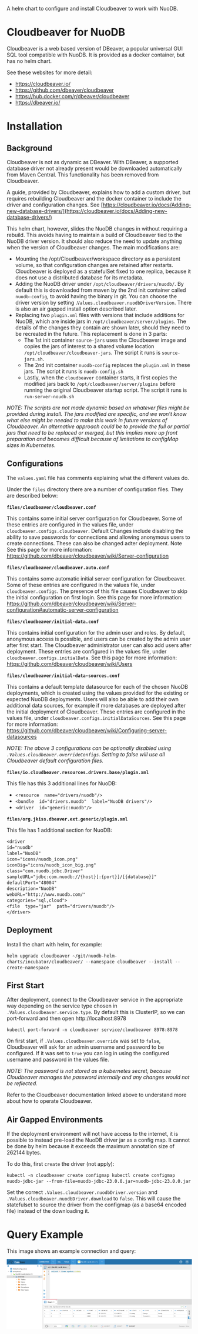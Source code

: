 A helm chart to configure and install Cloudbeaver to work with NuoDB.


# Cloudbeaver for NuoDB

Cloudbeaver is a web based version of DBeaver, a popular universal GUI SQL tool compatible with NuoDB.  It is provided as a docker container, but has no helm chart.

See these websites for more detail:
 - https://cloudbeaver.io/
 - https://github.com/dbeaver/cloudbeaver
 - https://hub.docker.com/r/dbeaver/cloudbeaver
 - https://dbeaver.io/


# Installation

## Background
Cloudbeaver is not as dynamic as DBeaver.  With DBeaver, a supported database driver not already present would be downloaded automatically from Maven Central.  This functionality has been removed from Cloudbeaver.

A guide, provided by Cloudbeaver, explains how to add a custom driver, but requires rebuilding Cloudbeaver and the docker container to include the driver and configuration changes. See [https://cloudbeaver.io/docs/Adding-new-database-drivers/](https://cloudbeaver.io/docs/Adding-new-database-drivers/)

This helm chart, however, slides the NuoDB changes in without requiring a rebuild.  This avoids having to maintain a build of Cloudbeaver tied to the NuoDB driver version.  It should also reduce the need to update anything when the version of Cloudbeaver changes.   The main modifications are:

 - Mounting the /opt/Cloudbeaver/workspace directory as a persistent volume, so that configuration changes are retained after restarts.  Cloudbeaver is deployed as a statefulSet fixed to one replica, because it does not use a distributed database for its metadata.
 - Adding the NuoDB driver under `/opt/cloudbeaver/drivers/nuodb/`.  By default this is downloaded from maven by the 2nd init container called `nuodb-config`, to avoid having the binary in git.  You can choose the driver version by setting .`Values.cloudbeaver.nuodbDriverVersion`.  There is also an air gapped install option described later.
 - Replacing two `plugin.xml` files with versions that include additions for NuoDB, which are inside jars in `/opt/cloudbeaver/server/plugins`.  The details of the changes they contain are shown later, should they need to be recreated in the future.  This replacement is done in 3 parts:
	 - The 1st init container `source-jars` uses the Cloudbeaver image and copies the jars of interest to a shared volume location `/opt/cloudbeaver/cloudbeaver-jars`.    The script it runs is `source-jars.sh`.
	 - The 2nd init container `nuodb-config` replaces the `plugin.xml` in these jars.  The script it runs is `nuodb-config.sh`
	 - Lastly, when the `cloudbeaver` container starts, it first copies the modified jars back to `/opt/cloudbeaver/server/plugins` before running the original Cloudbeaver startup script.  The script it runs is `run-server-noudb.sh`

*NOTE: The scripts are not made dynamic based on whatever files might be provided during install.  The jars modified are specific, and we won't know what else might be needed to make this work in future versions of Cloudbeaver.  An alternative approach could be to provide the full or partial jars that need to be replaced or merged, but this implies more up front preparation and becomes difficult because of limitations to configMap sizes in Kubernetes.*


## Configurations
The `values.yaml` file has comments explaining what the different values do.

Under the `files` directory there are a number of configuration files.  They are described below:


**`files/cloudbeaver/cloudbeaver.conf`**

This contains some initial server configuration for Cloudbeaver.  Some of these entries are configured in the values file, under `cloudbeaver.configs.cloudbeaver`.  Default Changes include disabling the ability to save passwords for connections and allowing anonymous users to create connections.  These can also be changed adter deployment.  Note See this page for more information: https://github.com/dbeaver/cloudbeaver/wiki/Server-configuration


**`files/cloudbeaver/cloudbeaver.auto.conf`**

This contains some automatic initial server configuration for Cloudbeaver.  Some of these entries are configured in the values file, under `cloudbeaver.configs`.   The presence of this file causes  Cloudbeaver to skip the initial configuration on first login.  See this page for more information: https://github.com/dbeaver/cloudbeaver/wiki/Server-configuration#automatic-server-configuration


**`files/cloudbeaver/initial-data.conf`**

This contains initial configuration for the admin user and roles.  By default, anonymous access is possible, and users can be created by the admin user after first start.  The Cloudbeaver administrator user can also add users after deployment.  These entries are configured in the values file, under `cloudbeaver.configs.initialData`.  See this page for more information: https://github.com/dbeaver/cloudbeaver/wiki/Users


**`files/cloudbeaver/initial-data-sources.conf`**

This contains a default template datasource for each of the chosen NuoDB deployments, which is created using the values provided for the existing or expected NuoDB deployments.  Users will also be able to add their own additional data sources, for example if more databases are deployed after the initial deployment of Cloudbeaver.  These entries are configured in the values file, under `cloudbeaver.configs.initialDataSources`.  See this page for more information: https://github.com/dbeaver/cloudbeaver/wiki/Configuring-server-datasources

*NOTE: The above 3 configurations can be optionally disabled using `.Values.cloudbeaver.overrideConfigs`.  Setting to false will use all Cloudbeaver default configuration files.*


**`files/io.cloudbeaver.resources.drivers.base/plugin.xml`**

This file has this 3 additional lines for NuoDB:

 - `<resource  name="drivers/nuodb"/>`
 - `<bundle  id="drivers.nuodb"  label="NuoDB drivers"/>`
 - `<driver  id="generic:nuodb"/>`

**`files/org.jkiss.dbeaver.ext.generic/plugin.xml`**

This file has 1 additional section for NuoDB:

    <driver
    id="nuodb"
    label="NuoDB"
    icon="icons/nuodb_icon.png"
    iconBig="icons/nuodb_icon_big.png"
    class="com.nuodb.jdbc.Driver"
    sampleURL="jdbc:com.nuodb://{host}[:{port}]/[{database}]"
    defaultPort="48004"
    description="NuoDB"
    webURL="http://www.nuodb.com/"
    categories="sql,cloud">
    <file  type="jar"  path="drivers/nuodb"/>
    </driver>


## Deployment
Install the chart with helm, for example:

    helm upgrade cloudbeaver ~/git/nuodb-helm-charts/incubator/cloudbeaver/ --namespace cloudbeaver --install --create-namespace


## First Start
After deployment, connect to the Cloudbeaver service in the appropriate way depending on the service type chosen in `.Values.cloudbeaver.service.type`.  By default this is ClusterIP, so we can port-forward and then open http://localhost:8978

    kubectl port-forward -n cloudbeaver service/cloudbeaver 8978:8978

On first start, if `.Values.cloudbeaver.override` was set  to `false`, Cloudbeaver will ask for an admin username and password to be configured.  If it was set to `true` you can log in using the configured username and password in the values file.  

*NOTE: The password is not stored as a kubernetes secret, because Cloudbeaver manages the password internally and any changes would not be reflected.*

Refer to the Cloudbeaver documentation linked above to understand more about how to operate Cloudbeaver.


## Air Gapped Environments
If the deployment environment will not have access to the internet, it is possible to instead pre-load the NuoDB driver jar as a config map.  It cannot be done by helm because it exceeds the maximum annotation size of 262144 bytes.

To do this, first `create` the driver (not apply):

    kubectl -n cloudbeaver create configmap kubectl create configmap nuodb-jdbc-jar --from-file=nuodb-jdbc-23.0.0.jar=nuodb-jdbc-23.0.0.jar

Set the correct `.Values.cloudbeaver.nuodbDriver.version` and `.Values.cloudbeaver.nuodbDriver.download` to `false`.  This will cause the statefulset to source the driver from the configmap (as a base64 encoded file) instead of the downloading it.


# Query Example
This image shows an example connection and query:

![](images/example.png)